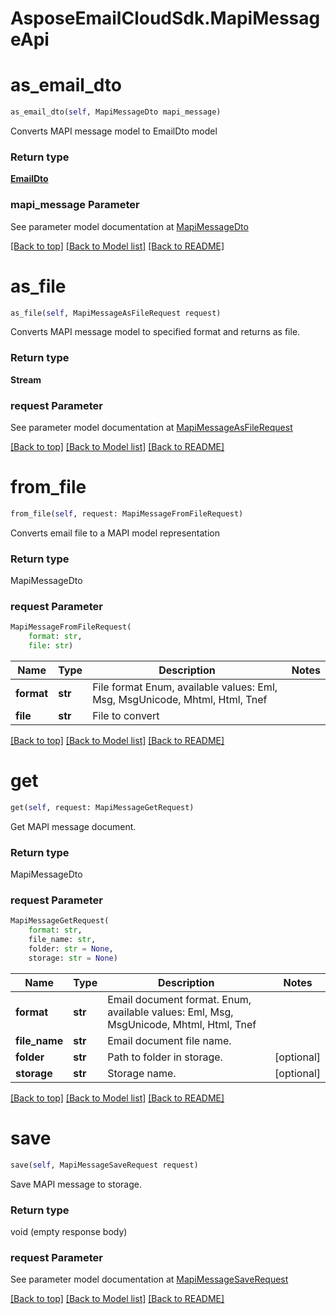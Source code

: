 
# AsposeEmailCloudSdk.MapiMessageApi

        
<a name="as_email_dto"></a>
# as_email_dto

```python
as_email_dto(self, MapiMessageDto mapi_message)
```

Converts MAPI message model to EmailDto model             

### Return type

[**EmailDto**](EmailDto.md)

### mapi_message Parameter

See parameter model documentation at [MapiMessageDto](MapiMessageDto.md)

[[Back to top]](#) [[Back to Model list]](Models.md) [[Back to README]](README.md)
        
<a name="as_file"></a>
# as_file

```python
as_file(self, MapiMessageAsFileRequest request)
```

Converts MAPI message model to specified format and returns as file.             

### Return type

**Stream**

### request Parameter

See parameter model documentation at [MapiMessageAsFileRequest](MapiMessageAsFileRequest.md)

[[Back to top]](#) [[Back to Model list]](Models.md) [[Back to README]](README.md)
        
<a name="from_file"></a>
# from_file

```python
from_file(self, request: MapiMessageFromFileRequest)
```

Converts email file to a MAPI model representation             

### Return type

MapiMessageDto

### request Parameter
```python
MapiMessageFromFileRequest(
    format: str, 
    file: str)
```

Name | Type | Description  | Notes
------------- | ------------- | ------------- | -------------
 **format** | **str** | File format Enum, available values: Eml, Msg, MsgUnicode, Mhtml, Html, Tnef | 
 **file** | **str** | File to convert | 

[[Back to top]](#) [[Back to Model list]](Models.md) [[Back to README]](README.md)
        
<a name="get"></a>
# get

```python
get(self, request: MapiMessageGetRequest)
```

Get MAPI message document.             

### Return type

MapiMessageDto

### request Parameter
```python
MapiMessageGetRequest(
    format: str, 
    file_name: str, 
    folder: str = None, 
    storage: str = None)
```

Name | Type | Description  | Notes
------------- | ------------- | ------------- | -------------
 **format** | **str** | Email document format. Enum, available values: Eml, Msg, MsgUnicode, Mhtml, Html, Tnef | 
 **file_name** | **str** | Email document file name. | 
 **folder** | **str** | Path to folder in storage. | [optional] 
 **storage** | **str** | Storage name. | [optional] 

[[Back to top]](#) [[Back to Model list]](Models.md) [[Back to README]](README.md)
        
<a name="save"></a>
# save

```python
save(self, MapiMessageSaveRequest request)
```

Save MAPI message to storage.             

### Return type

void (empty response body)

### request Parameter

See parameter model documentation at [MapiMessageSaveRequest](MapiMessageSaveRequest.md)

[[Back to top]](#) [[Back to Model list]](Models.md) [[Back to README]](README.md)

